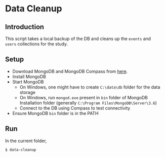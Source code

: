 # Data Cleanup

## Introduction
This script takes a local backup of the DB and cleans up the `events` and `users` collections for the study.

## Setup
- Download MongoDB and MongoDB Compass from [here](https://www.mongodb.com/download-center#community).
- Install MongoDB
- Start MongoDB
    * On Windows, one might have to create `C:\data\db` folder for the data storage
    * On Windows, run `mongod.exe` present in `bin` folder of MongoDB Installation folder (generally `C:\Program Files\MongoDB\Server\3.6`)
    * Connect to the DB using Compass to test connectivity
- Ensure MongoDB `bin` folder is in the PATH

## Run
In the current folder, 
```sh
$ data-cleanup
```